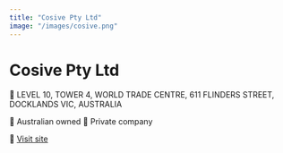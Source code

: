 ```yaml
---
title: "Cosive Pty Ltd"
image: "/images/cosive.png"
---
```


# Cosive Pty Ltd

:office: LEVEL 10, TOWER 4, WORLD TRADE CENTRE, 611 FLINDERS STREET, DOCKLANDS VIC, AUSTRALIA

:flags: Australian owned
:flags: Private company

:small_blue_diamond: [Visit site](https://www.cosive.com.au)